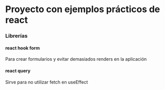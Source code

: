 # Proyecto con ejemplos prácticos de react
### Librerías
#### react hook form
Para crear formularios y evitar demasiados renders en la aplicación

#### react query
Sirve para no utilizar fetch en useEffect
